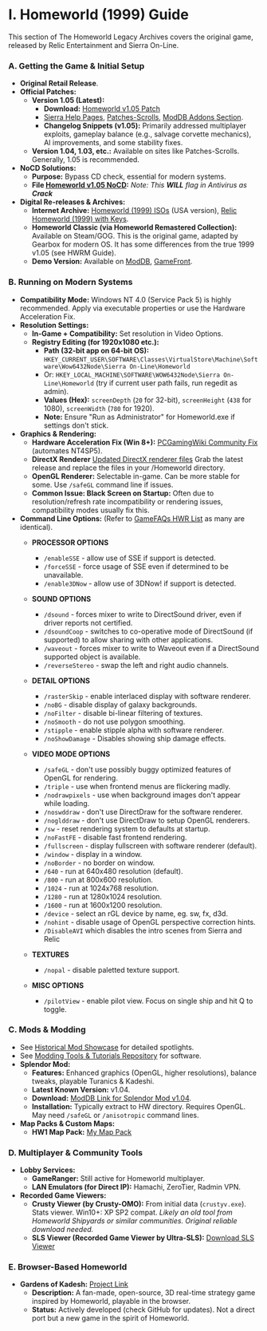 # I. Homeworld (1999) Guide

This section of The Homeworld Legacy Archives covers the original game, released by Relic Entertainment and Sierra On-Line.

### A. Getting the Game & Initial Setup

*   **Original Retail Release**.
*   **Official Patches:**
    *   **Version 1.05 (Latest):**
        *   **Download:** [Homeworld v1.05 Patch](files/HOMEW105.rar)
        *   [Sierra Help Pages](http://sierrahelp.com/Patches-Updates/Patches-Updates-Games/HomeworldSeriesUpdates.html), [Patches-Scrolls](https://www.patches-scrolls.com/homeworld.php), [ModDB Addons Section](https://www.moddb.com/games/homeworld/downloads).
        *   **Changelog Snippets (v1.05):** Primarily addressed multiplayer exploits, gameplay balance (e.g., salvage corvette mechanics), AI improvements, and some stability fixes.
    *   **Version 1.04, 1.03, etc.:** Available on sites like Patches-Scrolls. Generally, 1.05 is recommended.
*   **NoCD Solutions:**
    *   **Purpose:** Bypass CD check, essential for modern systems.
    *   **File [Homeworld v1.05 NoCD](files/Homeworld_v1.05.rar):** *Note: This **WILL** flag in Antivirus as **Crack***
*   **Digital Re-releases & Archives:**
    *   **Internet Archive:** [Homeworld (1999) ISOs](https://archive.org/details/HomeworldUSA) (USA version), [Relic Homeworld (1999) with Keys](https://archive.org/details/relic-homeworld-1999).
    *   **Homeworld Classic (via Homeworld Remastered Collection):** Available on Steam/GOG. This is the original game, adapted by Gearbox for modern OS. It has some differences from the true 1999 v1.05 (see HWRM Guide).
    *   **Demo Version:** Available on [ModDB](https://www.moddb.com/games/homeworld/downloads/homeworld-demo), [GameFront](https://www.gamefront.com/games/homeworld/file/homeworld-demo).

### B. Running on Modern Systems

*   **Compatibility Mode:** Windows NT 4.0 (Service Pack 5) is highly recommended. Apply via executable properties or use the Hardware Acceleration Fix.
*   **Resolution Settings:**
    *   **In-Game + Compatibility:** Set resolution in Video Options.
    *   **Registry Editing (for 1920x1080 etc.):**
        *   **Path (32-bit app on 64-bit OS):** `HKEY_CURRENT_USER\SOFTWARE\Classes\VirtualStore\Machine\Software\Wow6432Node\Sierra On-Line\Homeworld`
        *   Or: `HKEY_LOCAL_MACHINE\SOFTWARE\WOW6432Node\Sierra On-Line\Homeworld` (try if current user path fails, run regedit as admin).
        *   **Values (Hex):** `screenDepth` (`20` for 32-bit), `screenHeight` (`438` for 1080), `screenWidth` (`780` for 1920).
        *   **Note:** Ensure "Run as Administrator" for Homeworld.exe if settings don't stick.
*   **Graphics & Rendering:**
    *   **Hardware Acceleration Fix (Win 8+):** [PCGamingWiki Community Fix](https://community.pcgamingwiki.com/files/file/5-homeworld-hardware-acceleration-fix/) (automates NT4SP5).
    *   **DirectX Renderer** [Updated DirectX renderer files](https://github.com/ncblakely/hw_rgl) Grab the latest release and replace the files in your /Homeworld directory.
    *   **OpenGL Renderer:** Selectable in-game. Can be more stable for some. Use `/safeGL` command line if issues.
    *   **Common Issue: Black Screen on Startup:** Often due to resolution/refresh rate incompatibility or rendering issues, compatibility modes usually fix this.
*   **Command Line Options:** (Refer to [GameFAQs HWR List](https://gamefaqs.gamespot.com/pc/854758-homeworld-remastered-collection/cheats) as many are identical).
    *   **PROCESSOR OPTIONS**
        *   `/enableSSE` - allow use of SSE if support is detected.
        *   `/forceSSE` - force usage of SSE even if determined to be unavailable.
        *   `/enable3DNow` - allow use of 3DNow! if support is detected.

    *   **SOUND OPTIONS**
        *   `/dsound` - forces mixer to write to DirectSound driver, even if driver reports not certified.
        *   `/dsoundCoop` - switches to co-operative mode of DirectSound (if supported) to allow sharing with other applications.
        *   `/waveout` - forces mixer to write to Waveout even if a DirectSound supported object is available.
        *   `/reverseStereo` - swap the left and right audio channels.

    *   **DETAIL OPTIONS**
        *   `/rasterSkip` - enable interlaced display with software renderer.
        *   `/noBG` - disable display of galaxy backgrounds.
        *   `/noFilter` - disable bi-linear filtering of textures.
        *   `/noSmooth` - do not use polygon smoothing.
        *   `/stipple` - enable stipple alpha with software renderer.
        *   `/noShowDamage` - Disables showing ship damage effects.

    *   **VIDEO MODE OPTIONS**
        *   `/safeGL` - don't use possibly buggy optimized features of OpenGL for rendering.
        *   `/triple` - use when frontend menus are flickering madly.
        *   `/nodrawpixels` - use when background images don't appear while loading.
        *   `/noswddraw` - don't use DirectDraw for the software renderer.
        *   `/noglddraw` - don't use DirectDraw to setup OpenGL renderers.
        *   `/sw` - reset rendering system to defaults at startup.
        *   `/noFastFE` - disable fast frontend rendering.
        *   `/fullscreen` - display fullscreen with software renderer (default).
        *   `/window` - display in a window.
        *   `/noBorder` - no border on window.
        *   `/640` - run at 640x480 resolution (default).
        *   `/800` - run at 800x600 resolution.
        *   `/1024` - run at 1024x768 resolution.
        *   `/1280` - run at 1280x1024 resolution.
        *   `/1600` - run at 1600x1200 resolution.
        *   `/device` <dev> - select an rGL device by name, eg. sw, fx, d3d.
        *   `/nohint` - disable usage of OpenGL perspective correction hints.
        *   `/DisableAVI` which disables the intro scenes from Sierra and Relic

    *   **TEXTURES**
        *   `/nopal` - disable paletted texture support.

    *   **MISC OPTIONS**
        *   `/pilotView` - enable pilot view.  Focus on single ship and hit Q to toggle.

### C. Mods & Modding

*   See [Historical Mod Showcase](09_Historical_Mod_Showcase.md) for detailed spotlights.
*   See [Modding Tools & Tutorials Repository](08_Modding_Tools_Repository.md) for software.
*   **Splendor Mod:**
    *   **Features:** Enhanced graphics (OpenGL, higher resolutions), balance tweaks, playable Turanics & Kadeshi.
    *   **Latest Known Version:** v1.04.
    *   **Download:** [ModDB Link for Splendor Mod v1.04](https://www.moddb.com/mods/homeworld-splendor-mod/downloads/homeworld-splendor-mod-v1-04).
    *   **Installation:** Typically extract to HW directory. Requires OpenGL. May need `/safeGL` or `/anisotropic` command lines.
*   **Map Packs & Custom Maps:**
    *   **HW1 Map Pack:** [My Map Pack](https://github.com/FlashZ/Homeworld_Map_Collection)


### D. Multiplayer & Community Tools

*   **Lobby Services:**
    *   **GameRanger:** Still active for Homeworld multiplayer.
    *   **LAN Emulators (for Direct IP):** Hamachi, ZeroTier, Radmin VPN.
*   **Recorded Game Viewers:**
    *   **Crusty Viewer (by Crusty-OMO):** From initial data (`crustyv.exe`). Stats viewer. Win10+: XP SP2 compat. *Likely an old tool from Homeworld Shipyards or similar communities. Original reliable download needed.*
    *   **SLS Viewer (Recorded Game Viewer by Ultra-SLS):** [Download SLS Viewer](files/sls_viewer.zip)

### E. Browser-Based Homeworld

*   **Gardens of Kadesh:** [Project Link](https://gardens-of-kadesh.gitlab.io/gardens-of-kadesh/)
    *   **Description:** A fan-made, open-source, 3D real-time strategy game inspired by Homeworld, playable in the browser.
    *   **Status:** Actively developed (check GitHub for updates). Not a direct port but a new game in the spirit of Homeworld.